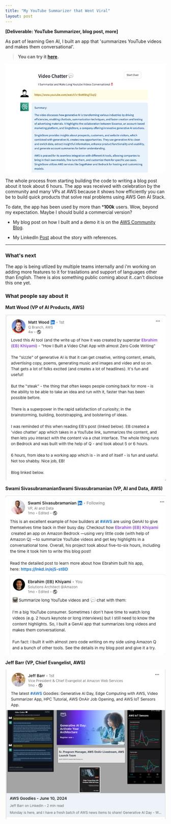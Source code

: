 ```yaml
---
title: "My YouTube Summarizer that Went Viral"
layout: post
---
```


**[Deliverable: YouTube Summarizer, blog post, more]**

As part of learning Gen AI, I built an app that 'summarizes YouTube videos and makes them conversational'.

> **You can try it [here](https://video-chat.streamlit.app/).**

![Video Chat App](/assets/video-chat.png) 

The whole process from starting building the code to writing a blog post about it took about 6 hours. The app was received with celebration by the community and many VPs at AWS because it shows how efficiently you can be to build quick products that solve real problems using AWS Gen AI Stack.

To date, the app has been used by more than ***100k** users. Wow, beyond my expectation. Maybe I should build a commercial version?

- My blog post on how I built and a demo it is on the [AWS Community Blog](https://community.aws/content/2hPtf0UuIXSLqJk5MKolbOoA7Qv/how-i-built-a-video-chatter-app-with-almost-zero-code?lang=en).

- My LinkedIn [Post](https://www.linkedin.com/in/eb-khiyami/recent-activity/all/) about the story with references.

***

### What's next

The app is being utlized by multiple teams internally and i'm working on adding more features to it for traslations and support of languages other than English. There is alos something public coming about it..can't disclose this one yet. 

### What people say about it

**Matt Wood (VP of AI Products, AWS)**

![Video Chat App](/assets/video-chat-matt.png) 

**Swami SivasubramanianSwami Sivasubramanian (VP, AI and Data, AWS)**

![Video Chat App](/assets/video-chat-swami.png) 

**Jeff Barr (VP, Chief Evangelist, AWS)**

![Video Chat App](/assets/video-chat-jeff.png)
